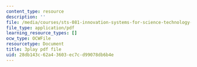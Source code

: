 ```yaml
---
content_type: resource
description: ''
file: /media/courses/sts-081-innovation-systems-for-science-technology-energy-manufacturing-and-health-spring-2017/28db143c62a43603ec7cd99078db6b4e_H-ym4rSciTM.pdf
file_type: application/pdf
learning_resource_types: []
ocw_type: OCWFile
resourcetype: Document
title: 3play pdf file
uid: 28db143c-62a4-3603-ec7c-d99078db6b4e
---
```

